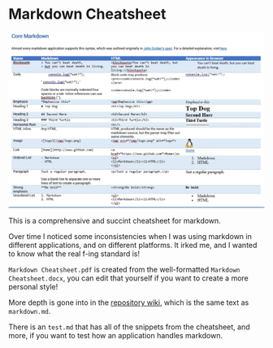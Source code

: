 # Markdown Cheatsheet

![screenshot](img/screenshot.jpg)

This is a comprehensive and succint cheatsheet for markdown. 

Over time I noticed some inconsistencies when I was using markdown in different applications, and on different platforms. It irked me, and I wanted to know what the real f-ing standard is!

`Markdown Cheatsheet.pdf` is created from the well-formatted `Markdown Cheatsheet.docx`, you can edit that yourself if you want to create a more personal style!

More depth is gone into in the [repository wiki](https://github.com/robole/markdown-cheatsheet/wiki), which is the same text as `markdown.md`. 

There is an `test.md` that has all of the snippets from the cheatsheet, and more, if you want to test how an application handles markdown.